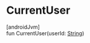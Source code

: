 # CurrentUser

[androidJvm]\
fun CurrentUser(userId: [String](https://kotlinlang.org/api/latest/jvm/stdlib/kotlin/-string/index.html))
